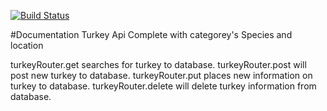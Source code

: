 [![Build Status](https://travis-ci.org/Chemenes/11-12-mongodb-express-api.svg?branch=master)](https://travis-ci.org/Chemenes/11-12-mongodb-express-api)

#Documentation
Turkey Api Complete with categorey's Species and location

turkeyRouter.get searches for turkey to database.
turkeyRouter.post will post new turkey to database.
turkeyRouter.put places new information on turkey to database.
turkeyRouter.delete will delete turkey information from database.


